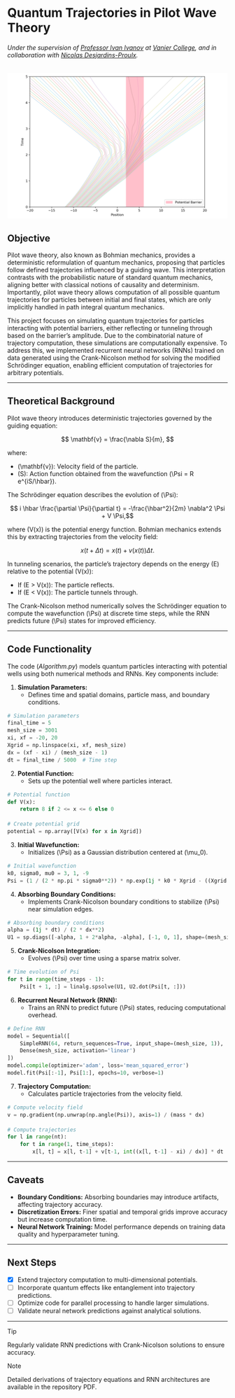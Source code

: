 # Quantum Trajectories in Pilot Wave Theory
###### Under the supervision of [Professor Ivan Ivanov](https://euclid.vaniercollege.qc.ca/~iti/) at [Vanier College](https://www.vaniercollege.qc.ca/), and in collaboration with [Nicolas Desjardins-Proulx](https://kildealab.com/author/nicolas-desjardins-proulx/).

![Rectangular Potential Well](https://github.com/IsolatedSingularity/Quantum-Trajectories/blob/main/Plots/RectangularPotentialWell.png?raw=true)

## Objective

Pilot wave theory, also known as Bohmian mechanics, provides a deterministic reformulation of quantum mechanics, proposing that particles follow defined trajectories influenced by a guiding wave. This interpretation contrasts with the probabilistic nature of standard quantum mechanics, aligning better with classical notions of causality and determinism. Importantly, pilot wave theory allows computation of all possible quantum trajectories for particles between initial and final states, which are only implicitly handled in path integral quantum mechanics.

This project focuses on simulating quantum trajectories for particles interacting with potential barriers, either reflecting or tunneling through based on the barrier’s amplitude. Due to the combinatorial nature of trajectory computation, these simulations are computationally expensive. To address this, we implemented recurrent neural networks (RNNs) trained on data generated using the Crank-Nicolson method for solving the modified Schrödinger equation, enabling efficient computation of trajectories for arbitrary potentials.

---

## Theoretical Background

Pilot wave theory introduces deterministic trajectories governed by the guiding equation:

$$
\mathbf{v} = \frac{\nabla S}{m},
$$

where:

- \(\mathbf{v}\): Velocity field of the particle.
- \(S\): Action function obtained from the wavefunction \(\Psi = R e^{iS/\hbar}\).

The Schrödinger equation describes the evolution of \(\Psi\):

$$
i \hbar \frac{\partial \Psi}{\partial t} = -\frac{\hbar^2}{2m} \nabla^2 \Psi + V \Psi,$$

where \(V(x)\) is the potential energy function. Bohmian mechanics extends this by extracting trajectories from the velocity field:

$$
x(t + \Delta t) = x(t) + v(x(t)) \Delta t.$$

In tunneling scenarios, the particle’s trajectory depends on the energy \(E\) relative to the potential \(V(x)\):

- If \(E > V(x)\): The particle reflects.
- If \(E < V(x)\): The particle tunnels through.

The Crank-Nicolson method numerically solves the Schrödinger equation to compute the wavefunction \(\Psi\) at discrete time steps, while the RNN predicts future \(\Psi\) states for improved efficiency.

---

## Code Functionality

The code (*Algorithm.py*) models quantum particles interacting with potential wells using both numerical methods and RNNs. Key components include:

1. **Simulation Parameters:**
   - Defines time and spatial domains, particle mass, and boundary conditions.

```python
# Simulation parameters
final_time = 5
mesh_size = 3001
xi, xf = -20, 20
Xgrid = np.linspace(xi, xf, mesh_size)
dx = (xf - xi) / (mesh_size - 1)
dt = final_time / 5000  # Time step
```

2. **Potential Function:**
   - Sets up the potential well where particles interact.

```python
# Potential function
def V(x):
    return 8 if 2 <= x <= 6 else 0

# Create potential grid
potential = np.array([V(x) for x in Xgrid])
```

3. **Initial Wavefunction:**
   - Initializes \(\Psi\) as a Gaussian distribution centered at \(\mu_0\).

```python
# Initial wavefunction
k0, sigma0, mu0 = 3, 1, -9
Psi = (1 / (2 * np.pi * sigma0**2)) * np.exp(1j * k0 * Xgrid - ((Xgrid - mu0) / (2 * sigma0))**2)
```

4. **Absorbing Boundary Conditions:**
   - Implements Crank-Nicolson boundary conditions to stabilize \(\Psi\) near simulation edges.

```python
# Absorbing boundary conditions
alpha = (1j * dt) / (2 * dx**2)
U1 = sp.diags([-alpha, 1 + 2*alpha, -alpha], [-1, 0, 1], shape=(mesh_size, mesh_size)).tocsc()
```

5. **Crank-Nicolson Integration:**
   - Evolves \(\Psi\) over time using a sparse matrix solver.

```python
# Time evolution of Psi
for t in range(time_steps - 1):
    Psi[t + 1, :] = linalg.spsolve(U1, U2.dot(Psi[t, :]))
```

6. **Recurrent Neural Network (RNN):**
   - Trains an RNN to predict future \(\Psi\) states, reducing computational overhead.

```python
# Define RNN
model = Sequential([
    SimpleRNN(64, return_sequences=True, input_shape=(mesh_size, 1)),
    Dense(mesh_size, activation='linear')
])
model.compile(optimizer='adam', loss='mean_squared_error')
model.fit(Psi[:-1], Psi[1:], epochs=10, verbose=1)
```

7. **Trajectory Computation:**
   - Calculates particle trajectories from the velocity field.

```python
# Compute velocity field
v = np.gradient(np.unwrap(np.angle(Psi)), axis=1) / (mass * dx)

# Compute trajectories
for l in range(nt):
    for t in range(1, time_steps):
        x[l, t] = x[l, t-1] + v[t-1, int((x[l, t-1] - xi) / dx)] * dt
```

---

## Caveats

- **Boundary Conditions:** Absorbing boundaries may introduce artifacts, affecting trajectory accuracy.
- **Discretization Errors:** Finer spatial and temporal grids improve accuracy but increase computation time.
- **Neural Network Training:** Model performance depends on training data quality and hyperparameter tuning.

---

## Next Steps

- [x] Extend trajectory computation to multi-dimensional potentials.
- [ ] Incorporate quantum effects like entanglement into trajectory predictions.
- [ ] Optimize code for parallel processing to handle larger simulations.
- [ ] Validate neural network predictions against analytical solutions.

---

> [!TIP]
> Regularly validate RNN predictions with Crank-Nicolson solutions to ensure accuracy.

> [!NOTE]
> Detailed derivations of trajectory equations and RNN architectures are available in the repository PDF.

